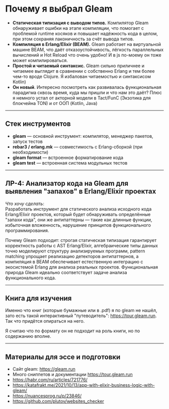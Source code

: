 # Почему я выбрал **Gleam**

- **Статическая типизация с выводом типов.** Компилятор Gleam обнаруживает ошибки на этапе компиляции, что помогает с проблемой runtime косяков и повышает надёжность кода в целом, при этом сохраняя лаконичность за счёт вывода типов.
- **Компиляция в Erlang/Elixir (BEAM).** Gleam работает на виртуальной машине BEAM, что даёт отказоустойчивость, лёгкость параллельных вычислений и Hot Reload что очень удобно! И в js по-моему он тоже может компилироваться.
- **Простой и читаемый синтаксис.** Gleam сильно приличнее и читаемее выглядит в сравнении с собственно Erlang и тем более чем-то вроде Clojure. Я избалован читаемостью и синтаксисом Kotlin)
- **Он новый**. Интересно посмотреть как развивалась функциональная парадигма сквозь время, куда мы пришли и что нам это даёт? Плюс я немного устал от акторной модели в Tact/FunC (Экзотика для блокчейна TON) и от ООП (Kotlin, Java)

---

## Стек инструментов

- **gleam** — основной инструмент: компилятор, менеджер пакетов, запуск тестов
- **rebar3 / erlang.mk** — совместимость с Erlang-сборкой (при необходимости)
- **gleam format** — встроенное форматирование кода
- **gleam test** — встроенная система модульных тестов

---

## ЛР-4: Анализатор кода на Gleam для выявления "запахов" в Erlang/Elixir проектах

*Что хочу сделать*:  
Разработать инструмент для статического анализа исходного кода Erlang/Elixir проектов, который будет обнаруживать определённые "запахи кода", они же антипаттерны — такие как длинные функции, избыточная вложенность, нарушение принципов функционального программирования.

Почему Gleam подходит: строгая статическая типизация гарантирует корректность работы с AST Erlang/Elixir, алгебраические типы данных точно моделируют структуру анализируемых программ, pattern matching упрощает реализацию детекторов антипаттернов, а компиляция в BEAM обеспечивает естественную интеграцию с экосистемой Erlang для анализа реальных проектов. Функциональная природа Gleam идеально соответствует задаче анализа функционального кода.

---

## Книга для изучения

Именно что книг (которые бумажные или в .pdf) я по gleam не нашёл, зато есть такой интерактивный "путеводитель": https://tour.gleam.run. Так что придётся опираться на него.

Я считаю что по формату он не подходит на роль книги, но по содержанию вполне.

---

## Материалы для эссе и подготовки

- Сайт gleam: https://gleam.run
- Много сниппетов и документации https://tour.gleam.run
- https://habr.com/ru/articles/721776/
- https://katafrakt.me/2021/10/13/app-with-elixir-business-logic-with-gleam/
- https://nuancesprog.ru/p/23846/
- https://github.com/plutov/websites_checker